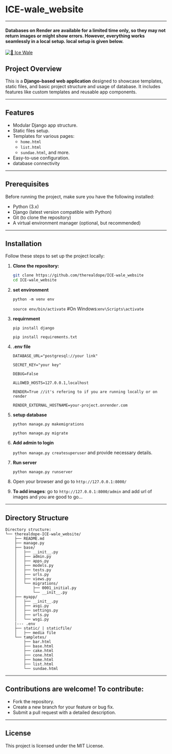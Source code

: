 # ICE-wale_website
---
#### Databases on Render are available for a limited time only, so they may not return images or might show errors. However, everything works seamlessly in a local setup. local setup is given below.
[![🍦 Ice Wale](https://img.shields.io/badge/🍦-Visit%20Ice%20Wale-pink)](https://ice-wale.onrender.com/)

## Project Overview
This is a **Django-based web application** designed to showcase templates, static files, and basic project structure and usage of database. It includes features like custom templates and reusable app components.

---

## Features
- Modular Django app structure.
- Static files setup.
- Templates for various pages:
  - `home.html`
  - `list.html`
  - `sundae.html`, and more.
- Easy-to-use configuration.
- database connectivity

---

## Prerequisites
Before running the project, make sure you have the following installed:
- Python (3.x)
- Django (latest version compatible with Python)
- Git (to clone the repository)
- A virtual environment manager (optional, but recommended)

---

## Installation
Follow these steps to set up the project locally:

1. **Clone the repository:**
   ```bash
   git clone https://github.com/therealdope/ICE-wale_website
   cd ICE-wale_website

2. **set environment**
   
   `python -m venv env`
   
   `source env/bin/activate`   #On Windows:`env\Scripts\activate`
   
3. **requirnment**
   
   `pip install django`
   
   `pip install requirements.txt`

4. **.env file**
   ```
   DATABASE_URL="postgresql://your link"

   SECRET_KEY="your key"

   DEBUG=False

   ALLOWED_HOSTS=127.0.0.1,localhost

   RENDER=True //it's refering to if you are running locally or on render

   RENDER_EXTERNAL_HOSTNAME=your-project.onrender.com
   
5. **setup database**

   `python manage.py makemigrations`
   
   `python manage.py migrate`

6. **Add admin to login**
   
   `python manage.py createsuperuser` and provide necessary details.

7. **Run server**

   `python manage.py runserver`

8. Open your browser and go to `http://127.0.0.1:8000/`

9. **To add images**: go to `http://127.0.0.1:8000/admin` and add url of images and you are good to go...


---

## Directory Structure
```
Directory structure:
└── therealdope-ICE-wale_website/
    ├── README.md
    ├── manage.py
    ├── base/
    │   ├── __init__.py
    │   ├── admin.py
    │   ├── apps.py
    │   ├── models.py
    │   ├── tests.py
    │   ├── urls.py
    │   ├── views.py
    │   └── migrations/
    │       ├── 0001_initial.py
    │       └── __init__.py
    ├── myapp/
    │   ├── __init__.py
    │   ├── asgi.py
    │   ├── settings.py
    │   ├── urls.py
    │   └── wsgi.py
    |--- .env
    ├── static/ | staticfile/
    │   ├── media file
    └── tampletes/
        ├── bar.html
        ├── base.html
        ├── cake.html
        ├── cone.html
        ├── home.html
        ├── list.html
        └── sundae.html
```
---

## Contributions are welcome! To contribute:
- Fork the repository.
- Create a new branch for your feature or bug fix.
- Submit a pull request with a detailed description.

---

## License

This project is licensed under the MIT License.



